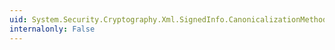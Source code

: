 ```yaml
---
uid: System.Security.Cryptography.Xml.SignedInfo.CanonicalizationMethodObject
internalonly: False
---
```

